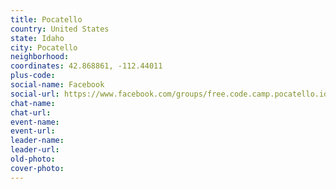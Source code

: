 ```yaml
---
title: Pocatello
country: United States
state: Idaho
city: Pocatello
neighborhood: 
coordinates: 42.868861, -112.44011
plus-code:
social-name: Facebook
social-url: https://www.facebook.com/groups/free.code.camp.pocatello.idaho
chat-name:
chat-url:
event-name:
event-url:
leader-name:
leader-url:
old-photo: 
cover-photo:
---
```

